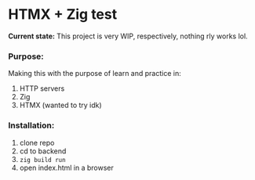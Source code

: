 # HTMX + Zig test
**Current state:** This project is very WIP, respectively, nothing rly works lol.

### Purpose:
Making this with the purpose of learn and practice in:
1. HTTP servers
2. Zig
3. HTMX (wanted to try idk)

### Installation:
1. clone repo
2. cd to backend
3. `zig build run`
4. open index.html in a browser
